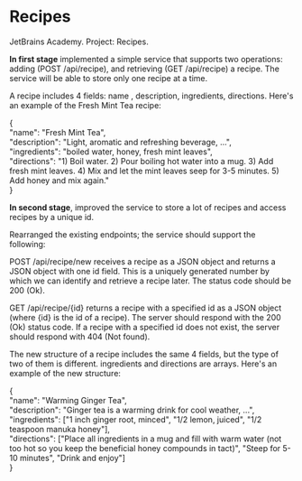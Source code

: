 # Recipes

JetBrains Academy. Project: Recipes.

<b>In first stage</b> implemented a simple service that supports two operations: adding (POST /api/recipe),
and retrieving (GET /api/recipe) a recipe. The service will be able to store only one recipe at a time.

A recipe includes 4 fields: name , description, ingredients, directions. Here's an example of the Fresh Mint Tea recipe:

{</br>
"name": "Fresh Mint Tea",</br>
"description": "Light, aromatic and refreshing beverage, ...",</br>
"ingredients": "boiled water, honey, fresh mint leaves",</br>
"directions": "1) Boil water. 2) Pour boiling hot water into a mug. 3) Add fresh mint leaves. 4) Mix and let the mint
leaves seep for 3-5 minutes. 5) Add honey and mix again."</br>
}

<b>In second stage</b>, improved the service to store a lot of recipes and access recipes by a unique id.

Rearranged the existing endpoints; the service should support the following:

POST /api/recipe/new receives a recipe as a JSON object and returns a JSON object with one id field. This is a uniquely generated number by which we can identify and retrieve a recipe later. The status code should be 200 (Ok).

GET /api/recipe/{id} returns a recipe with a specified id as a JSON object (where {id} is the id of a recipe). The server should respond with the 200 (Ok) status code. If a recipe with a specified id does not exist, the server should respond with 404 (Not found).

The new structure of a recipe includes the same 4 fields, but the type of two of them is different. ingredients and directions are arrays. Here's an example of the new structure:

{</br>
"name": "Warming Ginger Tea",</br>
"description": "Ginger tea is a warming drink for cool weather, ...",</br>
"ingredients": ["1 inch ginger root, minced", "1/2 lemon, juiced", "1/2 teaspoon manuka honey"],</br>
"directions": ["Place all ingredients in a mug and fill with warm water (not too hot so you keep the beneficial honey compounds in tact)", "Steep for 5-10 minutes", "Drink and enjoy"]</br>
}